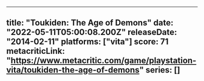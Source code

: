 
---
title: "Toukiden: The Age of Demons"
date: "2022-05-11T05:00:08.200Z"
releaseDate: "2014-02-11"
platforms: ["vita"]
score: 71
metacriticLink: "https://www.metacritic.com/game/playstation-vita/toukiden-the-age-of-demons"
series: []
---
